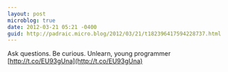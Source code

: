```yaml
---
layout: post
microblog: true
date: 2012-03-21 05:21 -0400
guid: http://padraic.micro.blog/2012/03/21/t182396417594228737.html
---
```

Ask questions. Be curious. Unlearn, young programmer [http://t.co/EU93gUna](http://t.co/EU93gUna)

